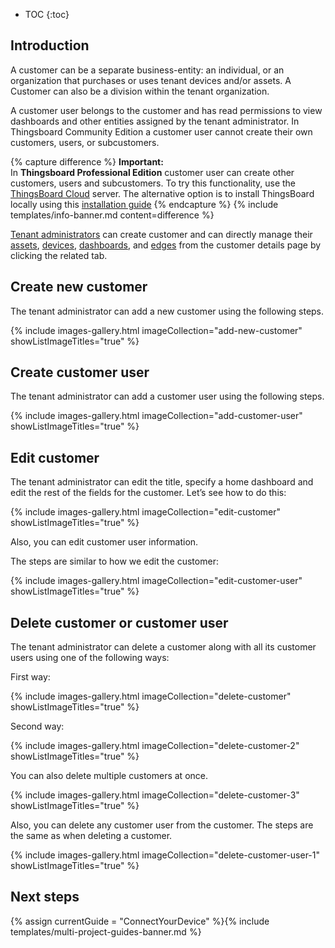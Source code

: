 
* TOC
{:toc}

## Introduction

A customer can be a separate business-entity: an individual, or an organization that purchases or uses tenant devices and/or assets. 
A Customer can also be a division within the tenant organization.

A customer user belongs to the customer and has read permissions to view dashboards and other entities assigned by the tenant administrator.
In Thingsboard Community Edition a customer user cannot create their own customers, users, or subcustomers.

{% capture difference %}
**Important:**
<br>
In **Thingsboard Professional Edition** customer user can create other customers, users and subcustomers.
To try this functionality, use the [ThingsBoard Cloud](https://{{hostName}}/signup) server.
The alternative option is to install ThingsBoard locally using this [installation guide](/docs/user-guide/install/pe/installation-options/)
{% endcapture %}
{% include templates/info-banner.md content=difference %}

[Tenant administrators](/docs/{{docsPrefix}}user-guide/ui/tenants/) can create customer and can directly manage their [assets](/docs/{{docsPrefix}}user-guide/ui/assets/), [devices](/docs/{{docsPrefix}}user-guide/ui/devices/),
[dashboards](/docs/{{docsPrefix}}user-guide/dashboards/), and [edges](/docs/edge/) from the customer details page by clicking the related tab.

## Create new customer

The tenant administrator can add a new customer using the following steps.

{% include images-gallery.html imageCollection="add-new-customer" showListImageTitles="true" %}

## Create customer user

The tenant administrator can add a customer user using the following steps.

{% include images-gallery.html imageCollection="add-customer-user" showListImageTitles="true" %}

## Edit customer

The tenant administrator can edit the title, specify a home dashboard and edit the rest of the fields for the customer. 
Let’s see how to do this:

{% include images-gallery.html imageCollection="edit-customer" showListImageTitles="true" %}

Also, you can edit customer user information.

The steps are similar to how we edit the customer:

{% include images-gallery.html imageCollection="edit-customer-user" showListImageTitles="true" %}

## Delete customer or customer user

The tenant administrator can delete a customer along with all its customer users using one of the following ways:

First way:

{% include images-gallery.html imageCollection="delete-customer" showListImageTitles="true" %}

Second way:

{% include images-gallery.html imageCollection="delete-customer-2" showListImageTitles="true" %}

You can also delete multiple customers at once.

{% include images-gallery.html imageCollection="delete-customer-3" showListImageTitles="true" %}

Also, you can delete any customer user from the customer. The steps are the same as when deleting a customer.

{% include images-gallery.html imageCollection="delete-customer-user-1" showListImageTitles="true" %}

## Next steps

{% assign currentGuide = "ConnectYourDevice" %}{% include templates/multi-project-guides-banner.md %}
